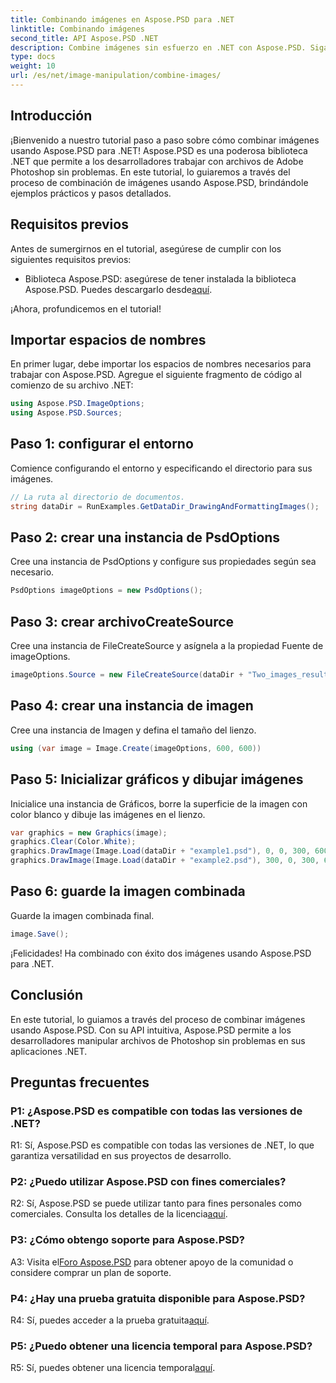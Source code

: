 ```yaml
---
title: Combinando imágenes en Aspose.PSD para .NET
linktitle: Combinando imágenes
second_title: API Aspose.PSD .NET
description: Combine imágenes sin esfuerzo en .NET con Aspose.PSD. Siga nuestro tutorial paso a paso para una manipulación de imágenes perfecta.
type: docs
weight: 10
url: /es/net/image-manipulation/combine-images/
---
```

## Introducción

¡Bienvenido a nuestro tutorial paso a paso sobre cómo combinar imágenes usando Aspose.PSD para .NET! Aspose.PSD es una poderosa biblioteca .NET que permite a los desarrolladores trabajar con archivos de Adobe Photoshop sin problemas. En este tutorial, lo guiaremos a través del proceso de combinación de imágenes usando Aspose.PSD, brindándole ejemplos prácticos y pasos detallados.

## Requisitos previos

Antes de sumergirnos en el tutorial, asegúrese de cumplir con los siguientes requisitos previos:

-  Biblioteca Aspose.PSD: asegúrese de tener instalada la biblioteca Aspose.PSD. Puedes descargarlo desde[aquí](https://releases.aspose.com/psd/net/).

¡Ahora, profundicemos en el tutorial!

## Importar espacios de nombres

En primer lugar, debe importar los espacios de nombres necesarios para trabajar con Aspose.PSD. Agregue el siguiente fragmento de código al comienzo de su archivo .NET:

```csharp
using Aspose.PSD.ImageOptions;
using Aspose.PSD.Sources;
```

## Paso 1: configurar el entorno

Comience configurando el entorno y especificando el directorio para sus imágenes.

```csharp
// La ruta al directorio de documentos.
string dataDir = RunExamples.GetDataDir_DrawingAndFormattingImages();
```

## Paso 2: crear una instancia de PsdOptions

Cree una instancia de PsdOptions y configure sus propiedades según sea necesario.

```csharp
PsdOptions imageOptions = new PsdOptions();
```

## Paso 3: crear archivoCreateSource

Cree una instancia de FileCreateSource y asígnela a la propiedad Fuente de imageOptions.

```csharp
imageOptions.Source = new FileCreateSource(dataDir + "Two_images_result_out.psd", false);
```

## Paso 4: crear una instancia de imagen

Cree una instancia de Imagen y defina el tamaño del lienzo.

```csharp
using (var image = Image.Create(imageOptions, 600, 600))
```

## Paso 5: Inicializar gráficos y dibujar imágenes

Inicialice una instancia de Gráficos, borre la superficie de la imagen con color blanco y dibuje las imágenes en el lienzo.

```csharp
var graphics = new Graphics(image);
graphics.Clear(Color.White);
graphics.DrawImage(Image.Load(dataDir + "example1.psd"), 0, 0, 300, 600);
graphics.DrawImage(Image.Load(dataDir + "example2.psd"), 300, 0, 300, 600);
```

## Paso 6: guarde la imagen combinada

Guarde la imagen combinada final.

```csharp
image.Save();
```

¡Felicidades! Ha combinado con éxito dos imágenes usando Aspose.PSD para .NET.

## Conclusión

En este tutorial, lo guiamos a través del proceso de combinar imágenes usando Aspose.PSD. Con su API intuitiva, Aspose.PSD permite a los desarrolladores manipular archivos de Photoshop sin problemas en sus aplicaciones .NET.

## Preguntas frecuentes

### P1: ¿Aspose.PSD es compatible con todas las versiones de .NET?

R1: Sí, Aspose.PSD es compatible con todas las versiones de .NET, lo que garantiza versatilidad en sus proyectos de desarrollo.

### P2: ¿Puedo utilizar Aspose.PSD con fines comerciales?

R2: Sí, Aspose.PSD se puede utilizar tanto para fines personales como comerciales. Consulta los detalles de la licencia[aquí](https://purchase.aspose.com/buy).

### P3: ¿Cómo obtengo soporte para Aspose.PSD?

 A3: Visita el[Foro Aspose.PSD](https://forum.aspose.com/c/psd/34) para obtener apoyo de la comunidad o considere comprar un plan de soporte.

### P4: ¿Hay una prueba gratuita disponible para Aspose.PSD?

 R4: Sí, puedes acceder a la prueba gratuita[aquí](https://releases.aspose.com/).

### P5: ¿Puedo obtener una licencia temporal para Aspose.PSD?

R5: Sí, puedes obtener una licencia temporal[aquí](https://purchase.aspose.com/temporary-license/).
